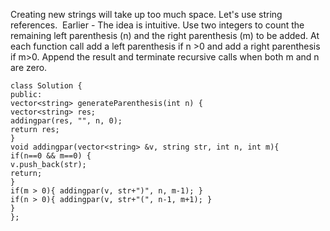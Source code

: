 Creating new strings will take up too much space. Let's use string references.
​
Earlier -
The idea is intuitive. Use two integers to count the remaining left parenthesis (n) and the right parenthesis (m) to be added. At each function call add a left parenthesis if n >0 and add a right parenthesis if m>0. Append the result and terminate recursive calls when both m and n are zero.
```
class Solution {
public:
vector<string> generateParenthesis(int n) {
vector<string> res;
addingpar(res, "", n, 0);
return res;
}
void addingpar(vector<string> &v, string str, int n, int m){
if(n==0 && m==0) {
v.push_back(str);
return;
}
if(m > 0){ addingpar(v, str+")", n, m-1); }
if(n > 0){ addingpar(v, str+"(", n-1, m+1); }
}
};
```